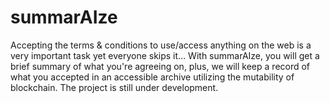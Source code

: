 # summarAIze

Accepting the terms & conditions to use/access anything on the web is a very important task yet everyone skips it...
With summarAIze, you will get a brief summary of what you're agreeing on, plus, we will keep a record of what you accepted in an accessible archive utilizing the mutability of blockchain.
The project is still under development.
